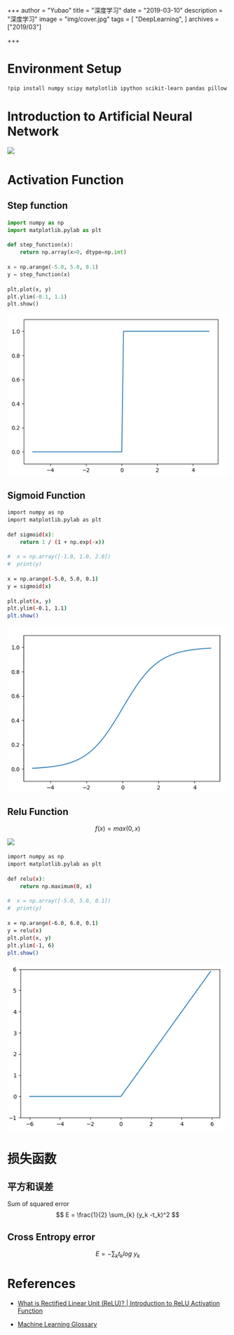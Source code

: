 +++
author = "Yubao"
title = "深度学习"
date = "2019-03-10"
description = "深度学习"
image = "img/cover.jpg"
tags = [
    "DeepLearning",
]
archives = ["2019/03"]

+++

# Environment Setup

```sh
!pip install numpy scipy matplotlib ipython scikit-learn pandas pillow
```

# Introduction to Artificial Neural Network

![](https://d1m75rqqgidzqn.cloudfront.net/wp-data/2020/08/21180434/into-to-nn-infograph2.jpg)

# Activation Function

## Step function

```python
import numpy as np
import matplotlib.pylab as plt

def step_function(x):
    return np.array(x>0, dtype=np.int)

x = np.arange(-5.0, 5.0, 0.1)
y = step_function(x)

plt.plot(x, y)
plt.ylim(-0.1, 1.1)
plt.show()
```

![image-20200322174612016](https://raw.githubusercontent.com/yubaoliu/assets/image/image-20200322174612016.png)

## Sigmoid Function

```sh
import numpy as np
import matplotlib.pylab as plt

def sigmoid(x):
    return 1 / (1 + np.exp(-x))

#  x = np.array([-1.0, 1.0, 2.0])
#  print(y)

x = np.arange(-5.0, 5.0, 0.1)
y = sigmoid(x)

plt.plot(x, y)
plt.ylim(-0.1, 1.1)
plt.show()
```

![image-20200323231257374](https://raw.githubusercontent.com/yubaoliu/assets/image/image-20200323231257374.png)

## Relu Function

$$
f(x)=max(0,x)
$$

![](https://d1m75rqqgidzqn.cloudfront.net/wp-data/2020/08/21180750/2-1.png)

```sh
import numpy as np
import matplotlib.pylab as plt

def relu(x):
    return np.maximum(0, x)

#  x = np.array([-5.0, 5.0, 0.1])
#  print(y)

x = np.arange(-6.0, 6.0, 0.1)
y = relu(x)
plt.plot(x, y)
plt.ylim(-1, 6)
plt.show()
```

![image-20200323231159016](https://raw.githubusercontent.com/yubaoliu/assets/image/image-20200323231159016.png)

# 损失函数

## 平方和误差

Sum of squared error
$$
E = \frac{1}{2} \sum_{k} (y_k -t_k)^2
$$

## Cross Entropy error

$$
E = - \sum_k t_k log\ y_k
$$

# References

- [What is Rectified Linear Unit (ReLU)? | Introduction to ReLU Activation Function](https://www.mygreatlearning.com/blog/relu-activation-function/#:~:text=ReLU%20function%20is%20its%20derivative%20both%20are%20monotonic.,that%20has%20a%20range%20from%200%20to%20infinity.)

- [Machine Learning Glossary](https://ml-cheatsheet.readthedocs.io/en/latest/index.html)
